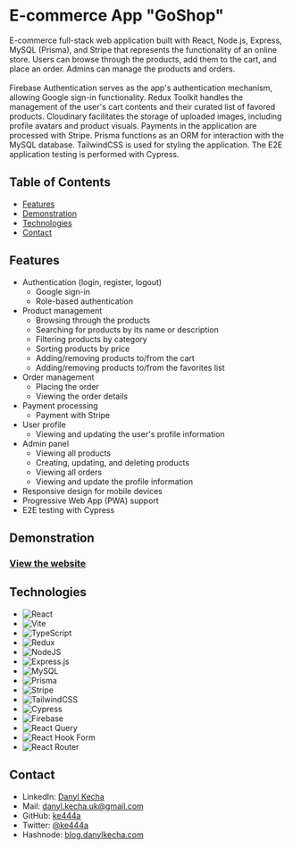 # E-commerce App "GoShop"

E-commerce full-stack web application built with React, Node.js, Express, MySQL (Prisma), and Stripe that represents the functionality of an online store. Users can browse through the products, add them to the cart, and place an order. Admins can manage the products and orders.
</br></br>
Firebase Authentication serves as the app's authentication mechanism, allowing Google sign-in functionality. Redux Toolkit handles the management of the user's cart contents and their curated list of favored products. Cloudinary facilitates the storage of uploaded images, including profile avatars and product visuals. Payments in the application are processed with Stripe. Prisma functions as an ORM for interaction with the MySQL database. TailwindCSS is used for styling the application. The E2E application testing is performed with Cypress.
</br>

## Table of Contents

-   [Features](#features)
-   [Demonstration](#demonstration)
-   [Technologies](#technologies)
-   [Contact](#contact)

## Features

-   Authentication (login, register, logout)
    -   Google sign-in
    -   Role-based authentication
-   Product management
    -   Browsing through the products
    -   Searching for products by its name or description
    -   Filtering products by category
    -   Sorting products by price
    -   Adding/removing products to/from the cart
    -   Adding/removing products to/from the favorites list
-   Order management
    -   Placing the order
    -   Viewing the order details
-   Payment processing
    -   Payment with Stripe
-   User profile
    -  Viewing and updating the user's profile information
-   Admin panel
    -   Viewing all products
    -   Creating, updating, and deleting products
    -   Viewing all orders
    -   Viewing and update the profile information
-   Responsive design for mobile devices
-   Progressive Web App (PWA) support
-   E2E testing with Cypress

## Demonstration
### [View the website](https://ecommerce-goshop.onrender.com)

## Technologies

-   ![React](https://img.shields.io/badge/react-%2320232a.svg?style=for-the-badge&logo=react&logoColor=%2361DAFB)
-   ![Vite](https://img.shields.io/badge/vite-%23646CFF.svg?style=for-the-badge&logo=vite&logoColor=white)
-   ![TypeScript](https://img.shields.io/badge/typescript-%23007ACC.svg?style=for-the-badge&logo=typescript&logoColor=white)
-   ![Redux](https://img.shields.io/badge/redux-%23593d88.svg?style=for-the-badge&logo=redux&logoColor=white)
-   ![NodeJS](https://img.shields.io/badge/node.js-6DA55F?style=for-the-badge&logo=node.js&logoColor=white)
-   ![Express.js](https://img.shields.io/badge/express.js-%23404d59.svg?style=for-the-badge&logo=express&logoColor=%2361DAFB)
-   ![MySQL](https://img.shields.io/badge/mysql-%2300f.svg?style=for-the-badge&logo=mysql&logoColor=white)
-   ![Prisma](https://img.shields.io/badge/Prisma-3982CE?style=for-the-badge&logo=Prisma&logoColor=white)
-   ![Stripe](https://img.shields.io/badge/Stripe-008CDD?style=for-the-badge&logo=Stripe&logoColor=white)
-   ![TailwindCSS](https://img.shields.io/badge/Tailwind_CSS-38B2AC?style=for-the-badge&logo=Tailwind-CSS&logoColor=white)
-   ![Cypress](https://img.shields.io/badge/Cypress-17202C?style=for-the-badge&logo=Cypress&logoColor=white)
-   ![Firebase](https://img.shields.io/badge/firebase-%23039BE5.svg?style=for-the-badge&logo=firebase)
-   ![React Query](https://img.shields.io/badge/-React%20Query-FF4154?style=for-the-badge&logo=react%20query&logoColor=white)
-   ![React Hook Form](https://img.shields.io/badge/React_Hook_Form-0088CC?style=for-the-badge&logo=react-hook-form&logoColor=white)
-   ![React Router](https://img.shields.io/badge/React_Router-CA4245?style=for-the-badge&logo=react-router&logoColor=white)

## Contact

-   LinkedIn: [Danyl Kecha](https://www.linkedin.com/in/danylkecha/)
-   Mail: danyl.kecha.uk@gmail.com
-   GitHub: [ke444a](https://github.com/ke444a)
-   Twitter: [@ke444a](https://twitter.com/ke444a)
-   Hashnode: [blog.danylkecha.com](https://blog.danylkecha.com)